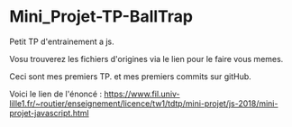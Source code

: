 # Mini_Projet-TP-BallTrap
Petit TP d'entrainement a js.

Vosu trouverez les fichiers d'origines via le lien pour le faire vous memes.

Ceci sont mes premiers TP. et mes premiers commits sur gitHub.

Voici le lien de l'énoncé : https://www.fil.univ-lille1.fr/~routier/enseignement/licence/tw1/tdtp/mini-projet/js-2018/mini-projet-javascript.html
